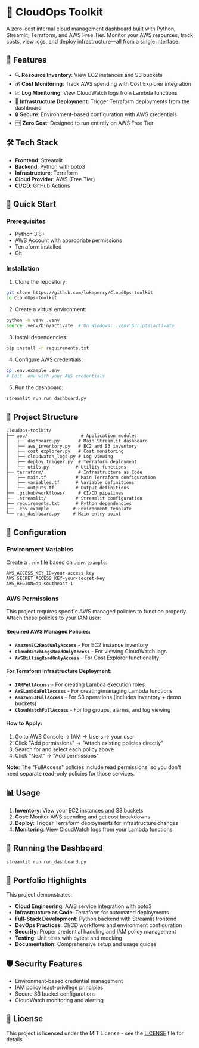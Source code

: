 # 🧠 CloudOps Toolkit

A zero-cost internal cloud management dashboard built with Python, Streamlit, Terraform, and AWS Free Tier. Monitor your AWS resources, track costs, view logs, and deploy infrastructure—all from a single interface.

## 🌟 Features

- 🔍 **Resource Inventory**: View EC2 instances and S3 buckets
- 💰 **Cost Monitoring**: Track AWS spending with Cost Explorer integration
- 📈 **Log Monitoring**: View CloudWatch logs from Lambda functions
- 🚀 **Infrastructure Deployment**: Trigger Terraform deployments from the dashboard
- 🔒 **Secure**: Environment-based configuration with AWS credentials
- 🆓 **Zero Cost**: Designed to run entirely on AWS Free Tier

## 🛠️ Tech Stack

- **Frontend**: Streamlit
- **Backend**: Python with boto3
- **Infrastructure**: Terraform
- **Cloud Provider**: AWS (Free Tier)
- **CI/CD**: GitHub Actions

## 🚀 Quick Start

### Prerequisites

- Python 3.8+
- AWS Account with appropriate permissions
- Terraform installed
- Git

### Installation

1. Clone the repository:
```bash
git clone https://github.com/lukeperry/CloudOps-toolkit
cd CloudOps-toolkit
```

2. Create a virtual environment:
```bash
python -m venv .venv
source .venv/bin/activate  # On Windows: .venv\Scripts\activate
```

3. Install dependencies:
```bash
pip install -r requirements.txt
```

4. Configure AWS credentials:
```bash
cp .env.example .env
# Edit .env with your AWS credentials
```

5. Run the dashboard:
```bash
streamlit run run_dashboard.py
```

## 📁 Project Structure

```
CloudOps-toolkit/
├── app/                    # Application modules
│   ├── dashboard.py       # Main Streamlit dashboard
│   ├── aws_inventory.py   # EC2 and S3 inventory
│   ├── cost_explorer.py   # Cost monitoring
│   ├── cloudwatch_logs.py # Log viewing
│   ├── deploy_trigger.py  # Terraform deployment
│   └── utils.py          # Utility functions
├── terraform/             # Infrastructure as Code
│   ├── main.tf           # Main Terraform configuration
│   ├── variables.tf      # Variable definitions
│   └── outputs.tf        # Output definitions
├── .github/workflows/     # CI/CD pipelines
├── .streamlit/           # Streamlit configuration
├── requirements.txt      # Python dependencies
├── .env.example         # Environment template
└── run_dashboard.py     # Main entry point
```

## 🔧 Configuration

### Environment Variables

Create a `.env` file based on `.env.example`:

```env
AWS_ACCESS_KEY_ID=your-access-key
AWS_SECRET_ACCESS_KEY=your-secret-key
AWS_REGION=ap-southeast-1
```

### AWS Permissions

This project requires specific AWS managed policies to function properly. Attach these policies to your IAM user:

#### Required AWS Managed Policies:
- **`AmazonEC2ReadOnlyAccess`** - For EC2 instance inventory
- **`CloudWatchLogsReadOnlyAccess`** - For viewing CloudWatch logs  
- **`AWSBillingReadOnlyAccess`** - For Cost Explorer functionality

#### For Terraform Infrastructure Deployment:
- **`IAMFullAccess`** - For creating Lambda execution roles
- **`AWSLambdaFullAccess`** - For creating/managing Lambda functions
- **`AmazonS3FullAccess`** - For S3 operations (includes inventory + demo buckets)
- **`CloudWatchFullAccess`** - For log groups, alarms, and log viewing

#### How to Apply:
1. Go to AWS Console → IAM → Users → your user
2. Click "Add permissions" → "Attach existing policies directly"
3. Search for and select each policy above
4. Click "Next" → "Add permissions"

**Note**: The "FullAccess" policies include read permissions, so you don't need separate read-only policies for those services.

## 📊 Usage

1. **Inventory**: View your EC2 instances and S3 buckets
2. **Cost**: Monitor AWS spending and get cost breakdowns
3. **Deploy**: Trigger Terraform deployments for infrastructure changes
4. **Monitoring**: View CloudWatch logs from your Lambda functions

## 🚀 Running the Dashboard

```bash
streamlit run run_dashboard.py
```

## 🎯 Portfolio Highlights

This project demonstrates:

- **Cloud Engineering**: AWS service integration with boto3
- **Infrastructure as Code**: Terraform for automated deployments
- **Full-Stack Development**: Python backend with Streamlit frontend
- **DevOps Practices**: CI/CD workflows and environment configuration
- **Security**: Proper credential handling and IAM policy management
- **Testing**: Unit tests with pytest and mocking
- **Documentation**: Comprehensive setup and usage guides

## 🛡️ Security Features

- Environment-based credential management
- IAM policy least-privilege principles
- Secure S3 bucket configurations
- CloudWatch monitoring and alerting

## 📝 License

This project is licensed under the MIT License - see the [LICENSE](LICENSE) file for details.
